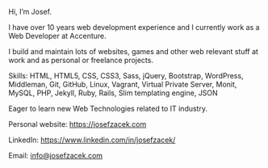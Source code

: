 
Hi, I’m Josef.

I have over 10 years web development experience and I currently work as a Web Developer at Accenture.

I build and maintain lots of websites, games and other web relevant stuff at work and as personal or freelance projects.

Skills:
HTML, HTML5, CSS, CSS3, Sass, jQuery, Bootstrap, WordPress, Middleman, Git, GitHub, Linux, Vagrant, Virtual Private Server, Monit, MySQL, PHP, Jekyll, Ruby, Rails, Slim templating engine, JSON


Eager to learn new Web Technologies related to IT industry.


Personal website: https://josefzacek.com

LinkedIn: https://www.linkedin.com/in/josefzacek/

Email: info@josefzacek.com
